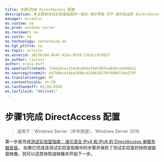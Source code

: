 ```yaml
---
title: 步骤1完成 DirectAccess 配置
description: 本主题是测试实验室指南的一部分-演示带有 OTP 身份验证的 DirectAccess 和用于 Windows Server 2016 的 RSA SecurID
manager: brianlic
ms.custom: na
ms.prod: windows-server
ms.reviewer: na
ms.suite: na
ms.technology: networking-da
ms.tgt_pltfrm: na
ms.topic: article
ms.assetid: a815bc0d-4b4f-432e-85f0-23b2cc67d827
ms.author: lizross
author: eross-msft
ms.openlocfilehash: f29e5dcec15426c86defd4fd8faa8ddcad20de52
ms.sourcegitcommit: da7b9bce1eba369bcd156639276f6899714e279f
ms.translationtype: MT
ms.contentlocale: zh-CN
ms.lasthandoff: 03/26/2020
ms.locfileid: "80314441"
---
```

# <a name="step-1-complete-the-directaccess-configuration"></a>步骤1完成 DirectAccess 配置

>适用于：Windows Server（半年频道）、Windows Server 2016

第一步是完成[测试实验室指南：演示混合 IPv4 和 IPv6 的 DirectAccess 单服务器安装](https://go.microsoft.com/fwlink/p/?LinkId=237004)。 如果已完成该测试实验室指南中的步骤并保存了测试实验室的快照或磁盘映像，则可以还原快照或映像并开始下一步。  
  


